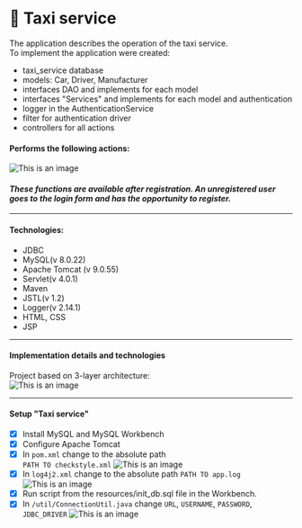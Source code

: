 #  🚖 **Taxi service**
The application describes the operation of the taxi service. </br>
To implement the application were created: </br>
- taxi_service database
- models: Car, Driver, Manufacturer
- interfaces DAO and implements for each model
- interfaces "Services" and implements for each model and authentication
- logger in the AuthenticationService
- filter for authentication driver
- controllers for all actions
#### Performs the following actions:
![This is an image](http://joxi.ru/krDdxkETGEJe6r.jpg)
#### _These functions are available after registration. An unregistered user goes to the login form and has the opportunity to register._</br>
________________________________________________________________________________________________________________________
#### Technologies:
- JDBC
- MySQL(v 8.0.22)
- Apache Tomcat (v 9.0.55)
- Servlet(v 4.0.1)
- Maven
- JSTL(v 1.2)
- Logger(v 2.14.1)
- HTML, CSS
- JSP
_______________________________________________________________________________________________________________________
#### Implementation details and technologies
Project based on 3-layer architecture:</br>
![This is an image](https://progi.pro/media/main/f5/f0/11/f5f01101de396d5c76a8eb66efaf9653.png)
_______________________________________________________________________________________________________________________
#### Setup "Taxi service"
- [x] Install MySQL and MySQL Workbench
- [x] Configure Apache Tomcat
- [x] In `pom.xml` change to the absolute path         
  `PATH TO checkstyle.xml`
  ![This is an image](http://joxi.ru/DmB6xRGcqwgkxm.jpg)
- [x] In `log4j2.xml` change to the absolute path
  `PATH TO app.log`
  ![This is an image](http://joxi.ru/zANxkBLU1B8okm.jpg)
- [x] Run script from the resources/init_db.sql file in the Workbench.
- [x] In `/util/ConnectionUtil.java` change
  `URL`, `USERNAME`, `PASSWORD`, `JDBC_DRIVER`
  ![This is an image](http://joxi.ru/bmoavbwsOx7qPA.jpg)
